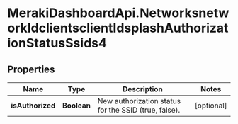 # MerakiDashboardApi.NetworksnetworkIdclientsclientIdsplashAuthorizationStatusSsids4

## Properties
Name | Type | Description | Notes
------------ | ------------- | ------------- | -------------
**isAuthorized** | **Boolean** | New authorization status for the SSID (true, false). | [optional] 


